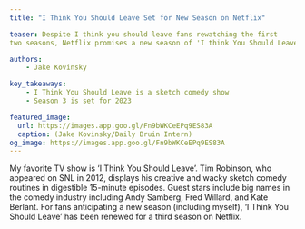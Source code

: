 ```yaml
---
title: "I Think You Should Leave Set for New Season on Netflix"

teaser: Despite I think you should leave fans rewatching the first
two seasons, Netflix promises a new season of 'I think You Should Leave.'

authors:
    - Jake Kovinsky

key_takeaways:
    - I Think You Should Leave is a sketch comedy show
    - Season 3 is set for 2023

featured_image:
  url: https://images.app.goo.gl/Fn9bWKCeEPq9ES83A
  caption: (Jake Kovinsky/Daily Bruin Intern)
og_image: https://images.app.goo.gl/Fn9bWKCeEPq9ES83A
---
```

My favorite TV show is ‘I Think You Should Leave’. Tim Robinson, who appeared on SNL in 2012, displays his creative and wacky sketch comedy routines in digestible 15-minute episodes. Guest stars include big names in the comedy industry including Andy Samberg, Fred Willard, and Kate Berlant. For fans anticipating a new season (including myself), ‘I Think You Should Leave’ has been renewed for a third season on Netflix.